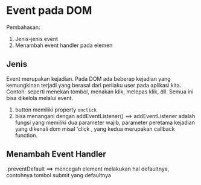 # Event pada DOM

Pembahasan:

1. Jenis-jenis event
2. Menambah event handler pada elemen


## Jenis
Event merupakan kejadian. Pada DOM ada beberap kejadian yang kemungkinan terjadi yang berasal dari perilaku user pada aplikasi kita. Contoh: seperti menekan tombol, menakan klik, melepas klik, dll. Semua ini bisa dikelola melalui event.

1. button memiliki property `onclick`
2. bisa menangani dengan addEventListener() ==> addEventListener adalah fungsi yang memiliki dua parameter wajib, parameter peretama kejadian yang dikenali dom misal 'click
, yang kedua merupakan callback function.


## Menambah Event Handler


.preventDefault ==> mencegah element melakukan hal defaultnya, contohnya tombol submit yang defaultnya 